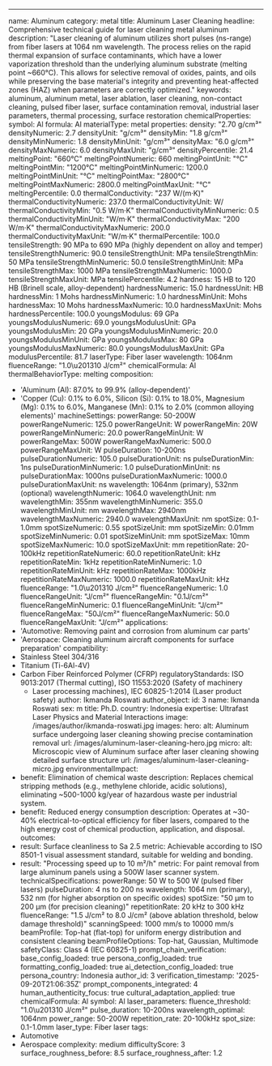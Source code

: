 ---
name: Aluminum
category: metal
title: Aluminum Laser Cleaning
headline: Comprehensive technical guide for laser cleaning metal aluminum
description: "Laser cleaning of aluminum utilizes short pulses (ns-range) from fiber lasers at 1064 nm wavelength. The process relies on the rapid thermal expansion of surface contaminants, which have a lower vaporization threshold than the underlying aluminum substrate (melting point ~660°C). This allows for selective removal of oxides, paints, and oils while preserving the base material's integrity and preventing heat-affected zones (HAZ) when parameters are correctly optimized."
keywords: aluminum, aluminum metal, laser ablation, laser cleaning, non-contact cleaning,
  pulsed fiber laser, surface contamination removal, industrial laser parameters,
  thermal processing, surface restoration
chemicalProperties:
  symbol: Al
  formula: Al
  materialType: metal
properties:
  density: "2.70 g/cm³"
  densityNumeric: 2.7
  densityUnit: "g/cm³"
  densityMin: "1.8 g/cm³"
  densityMinNumeric: 1.8
  densityMinUnit: "g/cm³"
  densityMax: "6.0 g/cm³"
  densityMaxNumeric: 6.0
  densityMaxUnit: "g/cm³"
  densityPercentile: 21.4
  meltingPoint: "660°C"
  meltingPointNumeric: 660
  meltingPointUnit: "°C"
  meltingPointMin: "1200°C"
  meltingPointMinNumeric: 1200.0
  meltingPointMinUnit: "°C"
  meltingPointMax: "2800°C"
  meltingPointMaxNumeric: 2800.0
  meltingPointMaxUnit: "°C"
  meltingPercentile: 0.0
  thermalConductivity: "237 W/(m·K)"
  thermalConductivityNumeric: 237.0
  thermalConductivityUnit: W/
  thermalConductivityMin: "0.5 W/m·K"
  thermalConductivityMinNumeric: 0.5
  thermalConductivityMinUnit: "W/m·K"
  thermalConductivityMax: "200 W/m·K"
  thermalConductivityMaxNumeric: 200.0
  thermalConductivityMaxUnit: "W/m·K"
  thermalPercentile: 100.0
  tensileStrength: 90 MPa to 690 MPa (highly dependent on alloy and temper)
  tensileStrengthNumeric: 90.0
  tensileStrengthUnit: MPa
  tensileStrengthMin: 50 MPa
  tensileStrengthMinNumeric: 50.0
  tensileStrengthMinUnit: MPa
  tensileStrengthMax: 1000 MPa
  tensileStrengthMaxNumeric: 1000.0
  tensileStrengthMaxUnit: MPa
  tensilePercentile: 4.2
  hardness: 15 HB to 120 HB (Brinell scale, alloy-dependent)
  hardnessNumeric: 15.0
  hardnessUnit: HB
  hardnessMin: 1 Mohs
  hardnessMinNumeric: 1.0
  hardnessMinUnit: Mohs
  hardnessMax: 10 Mohs
  hardnessMaxNumeric: 10.0
  hardnessMaxUnit: Mohs
  hardnessPercentile: 100.0
  youngsModulus: 69 GPa
  youngsModulusNumeric: 69.0
  youngsModulusUnit: GPa
  youngsModulusMin: 20 GPa
  youngsModulusMinNumeric: 20.0
  youngsModulusMinUnit: GPa
  youngsModulusMax: 80 GPa
  youngsModulusMaxNumeric: 80.0
  youngsModulusMaxUnit: GPa
  modulusPercentile: 81.7
  laserType: Fiber laser
  wavelength: 1064nm
  fluenceRange: "1.0\u201310 J/cm²"
  chemicalFormula: Al
  thermalBehaviorType: melting
composition:
- 'Aluminum (Al): 87.0% to 99.9% (alloy-dependent)'
- 'Copper (Cu): 0.1% to 6.0%, Silicon (Si): 0.1% to 18.0%, Magnesium (Mg): 0.1% to
  6.0%, Manganese (Mn): 0.1% to 2.0% (common alloying elements)'
machineSettings:
  powerRange: 50-200W
  powerRangeNumeric: 125.0
  powerRangeUnit: W
  powerRangeMin: 20W
  powerRangeMinNumeric: 20.0
  powerRangeMinUnit: W
  powerRangeMax: 500W
  powerRangeMaxNumeric: 500.0
  powerRangeMaxUnit: W
  pulseDuration: 10-200ns
  pulseDurationNumeric: 105.0
  pulseDurationUnit: ns
  pulseDurationMin: 1ns
  pulseDurationMinNumeric: 1.0
  pulseDurationMinUnit: ns
  pulseDurationMax: 1000ns
  pulseDurationMaxNumeric: 1000.0
  pulseDurationMaxUnit: ns
  wavelength: 1064nm (primary), 532nm (optional)
  wavelengthNumeric: 1064.0
  wavelengthUnit: nm
  wavelengthMin: 355nm
  wavelengthMinNumeric: 355.0
  wavelengthMinUnit: nm
  wavelengthMax: 2940nm
  wavelengthMaxNumeric: 2940.0
  wavelengthMaxUnit: nm
  spotSize: 0.1-1.0mm
  spotSizeNumeric: 0.55
  spotSizeUnit: mm
  spotSizeMin: 0.01mm
  spotSizeMinNumeric: 0.01
  spotSizeMinUnit: mm
  spotSizeMax: 10mm
  spotSizeMaxNumeric: 10.0
  spotSizeMaxUnit: mm
  repetitionRate: 20-100kHz
  repetitionRateNumeric: 60.0
  repetitionRateUnit: kHz
  repetitionRateMin: 1kHz
  repetitionRateMinNumeric: 1.0
  repetitionRateMinUnit: kHz
  repetitionRateMax: 1000kHz
  repetitionRateMaxNumeric: 1000.0
  repetitionRateMaxUnit: kHz
  fluenceRange: "1.0\u201310 J/cm²"
  fluenceRangeNumeric: 1.0
  fluenceRangeUnit: "J/cm²"
  fluenceRangeMin: "0.1J/cm²"
  fluenceRangeMinNumeric: 0.1
  fluenceRangeMinUnit: "J/cm²"
  fluenceRangeMax: "50J/cm²"
  fluenceRangeMaxNumeric: 50.0
  fluenceRangeMaxUnit: "J/cm²"
applications:
- 'Automotive: Removing paint and corrosion from aluminum car parts'
- 'Aerospace: Cleaning aluminum aircraft components for surface preparation'
compatibility:
- Stainless Steel 304/316
- Titanium (Ti-6Al-4V)
- Carbon Fiber Reinforced Polymer (CFRP)
regulatoryStandards: ISO 9013:2017 (Thermal cutting), ISO 11553:2020 (Safety of machinery
  - Laser processing machines), IEC 60825-1:2014 (Laser product safety)
author: Ikmanda Roswati
author_object:
  id: 3
  name: Ikmanda Roswati
  sex: m
  title: Ph.D.
  country: Indonesia
  expertise: Ultrafast Laser Physics and Material Interactions
  image: /images/author/ikmanda-roswati.jpg
images:
  hero:
    alt: Aluminum surface undergoing laser cleaning showing precise contamination
      removal
    url: /images/aluminum-laser-cleaning-hero.jpg
  micro:
    alt: Microscopic view of Aluminum surface after laser cleaning showing detailed
      surface structure
    url: /images/aluminum-laser-cleaning-micro.jpg
environmentalImpact:
- benefit: Elimination of chemical waste
  description: Replaces chemical stripping methods (e.g., methylene chloride, acidic
    solutions), eliminating ~500-1000 kg/year of hazardous waste per industrial system.
- benefit: Reduced energy consumption
  description: Operates at ~30-40% electrical-to-optical efficiency for fiber lasers,
    compared to the high energy cost of chemical production, application, and disposal.
outcomes:
- result: Surface cleanliness to Sa 2.5
  metric: Achievable according to ISO 8501-1 visual assessment standard, suitable
    for welding and bonding.
- result: "Processing speed up to 10 m²/h"
  metric: For paint removal from large aluminum panels using a 500W laser scanner
    system.
technicalSpecifications:
  powerRange: 50 W to 500 W (pulsed fiber lasers)
  pulseDuration: 4 ns to 200 ns
  wavelength: 1064 nm (primary), 532 nm (for higher absorption on specific oxides)
  spotSize: "50 µm to 200 µm (for precision cleaning)"
  repetitionRate: 20 kHz to 300 kHz
  fluenceRange: "1.5 J/cm² to 8.0 J/cm² (above ablation threshold, below damage threshold)"
  scanningSpeed: 1000 mm/s to 10000 mm/s
  beamProfile: Top-hat (flat-top) for uniform energy distribution and consistent cleaning
  beamProfileOptions: Top-hat, Gaussian, Multimode
  safetyClass: Class 4 (IEC 60825-1)
prompt_chain_verification:
  base_config_loaded: true
  persona_config_loaded: true
  formatting_config_loaded: true
  ai_detection_config_loaded: true
  persona_country: Indonesia
  author_id: 3
  verification_timestamp: '2025-09-20T21:06:35Z'
  prompt_components_integrated: 4
  human_authenticity_focus: true
  cultural_adaptation_applied: true
chemicalFormula: Al
symbol: Al
laser_parameters:
  fluence_threshold: "1.0\u201310 J/cm²"
  pulse_duration: 10-200ns
  wavelength_optimal: 1064nm
  power_range: 50-200W
  repetition_rate: 20-100kHz
  spot_size: 0.1-1.0mm
  laser_type: Fiber laser
tags:
- Automotive
- Aerospace
complexity: medium
difficultyScore: 3
surface_roughness_before: 8.5
surface_roughness_after: 1.2
